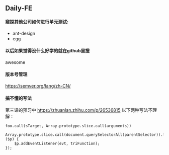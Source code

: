 ## Daily-FE

#### 窥探其他公司如何进行单元测试:
* ant-design
* egg

#### 以后如果觉得没什么好学的就在github里搜
awesome

#### 版本号管理
https://semver.org/lang/zh-CN/

#### 搞不懂的写法
第三课的预习中 https://zhuanlan.zhihu.com/p/26536815 以下两种写法不理解：
```
foo.call(sTarget, Array.prototype.slice.call(arguments))
```
```
Array.prototype.slice.call(document.querySelectorAll(parentSelector)).forEach(function ($p) {
    $p.addEventListener(evt, triFunction);
});
```